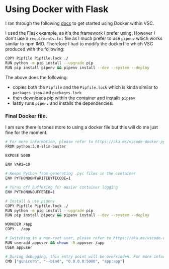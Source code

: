 # Using Docker with Flask

I ran through the following [docs](https://code.visualstudio.com/docs/containers/quickstart-python) to get started using Docker within VSC.

I used the Flask example, as it's the framework I prefer using. However I don't use a `requirments.txt` file as I much prefer to use `pipenv` which works similar to npm IMO.
Therefore I had to modify the dockerfile which VSC produced with the following:

```bash
COPY Pipfile Pipfile.lock ./
RUN python -m pip install --upgrade pip
RUN pip install pipenv && pipenv install --dev --system --deploy
```

The above does the following:

- copies both the `Pipfile` and the `Pipfile.lock` which is kinda similar to `packages.json` and `packages.lock`
- then downloads pip within the container and installs `pipenv`
- lastly runs `pipenv` and installs the dependencies.

### Final Docker file.

I am sure there is tones more to using a docker file but this will do me just fine for the moment.

```bash
# For more information, please refer to https://aka.ms/vscode-docker-python
FROM python:3.8-slim-buster

EXPOSE 5000

ENV VAR1=10

# Keeps Python from generating .pyc files in the container
ENV PYTHONDONTWRITEBYTECODE=1

# Turns off buffering for easier container logging
ENV PYTHONUNBUFFERED=1

# Install & use pipenv
COPY Pipfile Pipfile.lock ./
RUN python -m pip install --upgrade pip
RUN pip install pipenv && pipenv install --dev --system --deploy

WORKDIR /app
COPY . /app

# Switching to a non-root user, please refer to https://aka.ms/vscode-docker-python-user-rights
RUN useradd appuser && chown -R appuser /app
USER appuser

# During debugging, this entry point will be overridden. For more information, please refer to https://aka.ms/vscode-docker-python-debug
CMD ["gunicorn", "--bind", "0.0.0.0:5000", "app:app"]
```